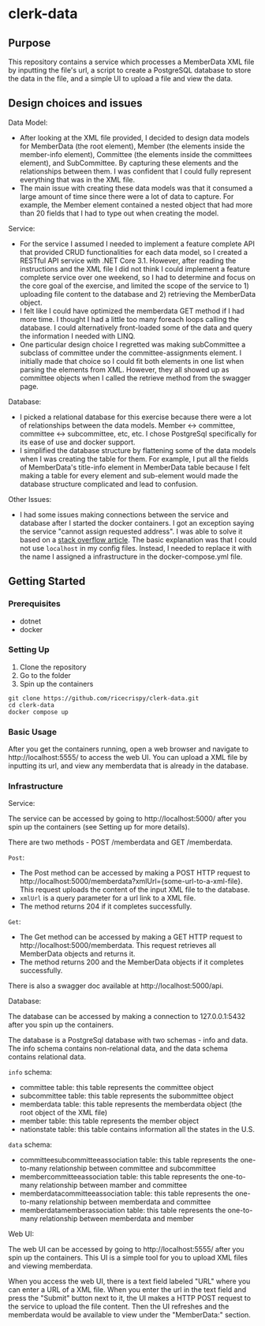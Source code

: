 # clerk-data

## Purpose
This repository contains a service which processes a MemberData XML file by inputting the file's url, a script to create a PostgreSQL database to store the data in the file, and a simple UI to upload a file and view the data.

## Design choices and issues
Data Model:
- After looking at the XML file provided, I decided to design data models for MemberData (the root element), Member (the elements inside the member-info element), Committee (the elements inside the committees element), and SubCommittee. By capturing these elements and the relationships between them. I was confident that I could fully represent everything that was in the XML file.
- The main issue with creating these data models was that it consumed a large amount of time since there were a lot of data to capture. For example, the Member element contained a nested object that had more than 20 fields that I had to type out when creating the model.  

Service:
- For the service I assumed I needed to implement a feature complete API that provided CRUD functionalities for each data model, so I created a RESTful API service with .NET Core 3.1. However, after reading the instructions and the XML file I did not think I could implement a feature complete service over one weekend, so I had to determine and focus on the core goal of the exercise, and limited the scope of the service to 1) uploading file content to the database and 2) retrieving the MemberData object.
- I felt like I could have optimized the memberdata GET method if I had more time. I thought I had a little too many foreach loops calling the database. I could alternatively front-loaded some of the data and query the information I needed with LINQ. 
- One particular design choice I regretted was making subCommittee a subclass of committee under the committee-assignments element. I initially made that choice so I could fit both elements in one list when parsing the elements from XML. However, they all showed up as committee objects when I called the retrieve method from the swagger page.

Database:
- I picked a relational database for this exercise because there were a lot of relationships between the data models. Member <-> committee, committee <-> subcommittee, etc, etc. I chose PostgreSql specifically for its ease of use and docker support.
- I simplified the database structure by flattening some of the data models when I was creating the table for them. For example, I put all the fields of MemberData's title-info element in MemberData table because I felt making a table for every element and sub-element would made the database structure complicated and lead to confusion.

Other Issues:
- I had some issues making connections between the service and database after I started the docker containers. I got an exception saying the service "cannot assign requested address". I was able to solve it based on a [stack overflow article](https://stackoverflow.com/questions/59224272/connect-cannot-assign-requested-address). The basic explanation was that I could not use `localhost` in my config files. Instead, I needed to replace it with the name I assigned a infrastructure in the docker-compose.yml file. 

## Getting Started

### Prerequisites

- dotnet
- docker

### Setting Up

1. Clone the repository
2. Go to the folder
3. Spin up the containers
```
git clone https://github.com/ricecrispy/clerk-data.git
cd clerk-data
docker compose up
```

### Basic Usage
After you get the containers running, open a web browser and navigate to http://localhost:5555/ to access the web UI. You can upload a XML file by inputting its url, and view any memberdata that is already in the database.

### Infrastructure

Service:

The service can be accessed by going to http://localhost:5000/ after you spin up the containers (see Setting up for more details).

There are two methods - POST /memberdata and GET /memberdata.

`Post`:
- The Post method can be accessed by making a POST HTTP request to http://localhost:5000/memberdata?xmlUrl={some-url-to-a-xml-file}. This request uploads the content of the input XML file to the database.
- `xmlUrl` is a query parameter for a url link to a XML file.
- The method returns 204 if it completes successfully.

`Get`:
- The Get method can be accessed by making a GET HTTP request to http://localhost:5000/memberdata. This request retrieves all MemberData objects and returns it.
- The method returns 200 and the MemberData objects if it completes successfully.

There is also a swagger doc available at http://localhost:5000/api.

Database:

The database can be accessed by making a connection to 127.0.0.1:5432 after you spin up the containers.

The database is a PostgreSql database with two schemas - info and data. The info schema contains non-relational data, and the data schema contains relational data.

`info` schema:
- committee table: this table represents the committee object
- subcommittee table: this table represents the subommittee object
- memberdata table: this table represents the memberdata object (the root object of the XML file)
- member table: this table represents the member object
- nationstate table: this table contains information all the states in the U.S.

`data` schema:
- committeesubcommitteeassociation table: this table represents the one-to-many relationship between committee and subcommittee
- membercommitteeassociation table: this table represents the one-to-many relationship between mamber and committee
- memberdatacommitteeassociation table: this table represents the one-to-many relationship between memberdata and committee
- memberdatamemberassociation table: this table represents the one-to-many relationship between memberdata and member

Web UI:

The web UI can be accessed by going to http://localhost:5555/ after you spin up the containers. This UI is a simple tool for you to upload XML files and viewing memberdata.

When you access the web UI, there is a text field labeled "URL" where you can enter a URL of a XML file. When you enter the url in the text field and press the "Submit" button next to it, the UI makes a HTTP POST request to the service to upload the file content. Then the UI refreshes and the memberdata would be available to view under the "MemberData:" section.